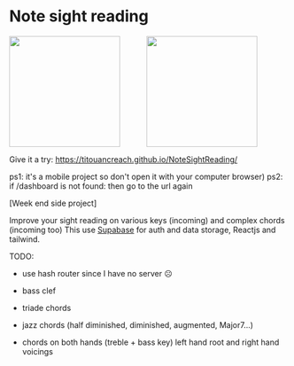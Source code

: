 # Note sight reading

<div style="display: flex">
  <img style="display: block" src="https://user-images.githubusercontent.com/3995719/213889075-0821775f-3925-4efa-957c-fdad8b9ad563.png" width="200" height="auto">
  <img style="display: block; margin-left: 48px" src="https://user-images.githubusercontent.com/3995719/213889198-6d7e9245-b977-4b94-aa28-5a60b8bab8bd.png" width="200" height="auto">
  </div>


Give it a try: https://titouancreach.github.io/NoteSightReading/

ps1: it's a mobile project so don't open it with your computer browser)
ps2: if /dashboard is not found: then go to the url again


[Week end side project]

Improve your sight reading on various keys (incoming) and complex chords (incoming too)
This use [Supabase](https://supabase.com/) for auth and data storage, Reactjs and tailwind.

TODO: 
  - use hash router since I have no server ☹️

  - bass clef
  - triade chords
  - jazz chords (half diminished, diminished, augmented, Major7...)
  - chords on both hands (treble + bass key) left hand root and right hand voicings 

